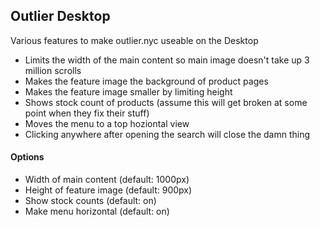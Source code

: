 ## Outlier Desktop

Various features to make outlier.nyc useable on the Desktop

* Limits the width of the main content so main image doesn't take up 3 million scrolls
* Makes the feature image the background of product pages
* Makes the feature image smaller by limiting height
* Shows stock count of products (assume this will get broken at some point when they fix their stuff)
* Moves the menu to a top hoziontal view
* Clicking anywhere after opening the search will close the damn thing

#### Options
* Width of main content (default: 1000px)
* Height of feature image (default: 900px)
* Show stock counts (default: on)
* Make menu horizontal (default: on)
